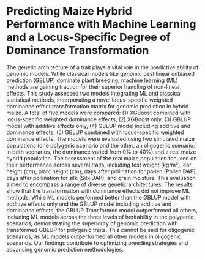 # Predicting Maize Hybrid Performance with Machine Learning and a Locus-Specific Degree of Dominance Transformation
The genetic architecture of a trait plays a vital role in the predictive ability of genomic models. While classical models like genomic best linear unbiased prediction (GBLUP) dominate plant breeding, machine learning (ML) methods are gaining traction for their superior handling of non-linear effects. This study assessed two models integrating ML and classical statistical methods, incorporating a novel locus-specific weighted dominance effect transformation matrix for genomic prediction in hybrid maize. A total of five models were compared: (1) XGBoost combined with locus-specific weighted dominance effects, (2) XGBoost only, (3) GBLUP model with additive effects only, (4) GBLUP model including additive and dominance effects, (5) GBLUP combined with locus-specific weighted dominance effects. The models were evaluated using two simulated maize populations (one polygenic scenario and the other, an oligogenic scenario; in both scenarios, the dominance varied from 0% to 40%) and a real maize hybrid population. The assessment of the real maize population focused on their performance across several traits, including test weight (kg/m³), ear height (cm), plant height (cm), days after pollination for pollen (Pollen DAP), days after pollination for silk (Silk DAP), and grain moisture. This evaluation aimed to encompass a range of diverse genetic architectures. The results show that the transformation with dominance effects did not improve ML methods. While ML models performed better than the GBLUP model with additive effects only and the GBLUP model including additive and dominance effects, the GBLUP Transformed model outperformed all others, including ML models across the three levels of heritability in the polygenic scenarios, demonstrating the superiority of genomic prediction with transformed GBLUP for polygenic traits. This cannot be said for oligogenic scenarios, as ML models outperformed all other models in oligogenic scenarios. Our findings contribute to optimizing breeding strategies and advancing genomic prediction methodologies.
